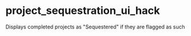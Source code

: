 # project_sequestration_ui_hack
Displays completed projects as "Sequestered" if they are flagged as such

